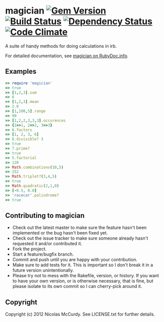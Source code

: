 # magician [![Gem Version](https://badge.fury.io/rb/magician.png)](http://badge.fury.io/rb/magician) [![Build Status](https://secure.travis-ci.org/thenickperson/magician.png?branch=master)](http://travis-ci.org/thenickperson/magician) [![Dependency Status](https://gemnasium.com/thenickperson/magician.png)](https://gemnasium.com/thenickperson/magician) [![Code Climate](https://codeclimate.com/badge.png)](https://codeclimate.com/github/thenickperson/magician)

A suite of handy methods for doing calculations in irb.

For detailed documentation, see
[magician on RubyDoc.info](http://rubydoc.info/github/thenickperson/magician/frames).

## Examples
```ruby
>> require 'magician'
=> true
>> [1,2,3].sum
=> 6
>> [1,2,3].mean
=> 2.0
>> [1,100,5].range
=> 99
>> [1,2,2,3,3,3].occurences
=> {1=>1, 2=>2, 3=>3}
>> 6.factors
=> [1, 2, 3, 6]
>> 6.divisible? 3
=> true
>> 7.prime?
=> true
>> 5.factorial
=> 120
>> Math.combinations(10,5)
=> 252
>> Math.triplet?(3,4,5)
=> true
>> Math.quadratic(2,1,0)
=> [-0.5, 0.0]
>> 'racecar'.palindrome?
=> true
```

## Contributing to magician
- Check out the latest master to make sure the feature hasn't been implemented
	or the bug hasn't been fixed yet.
- Check out the issue tracker to make sure someone already hasn't requested it
	and/or contributed it.
- Fork the project.
- Start a feature/bugfix branch.
- Commit and push until you are happy with your contribution.
- Make sure to add tests for it. This is important so I don't break it in a
	future version unintentionally.
- Please try not to mess with the Rakefile, version, or history. If you want to
	have your own version, or is otherwise necessary, that is fine, but please
	isolate to its own commit so I can cherry-pick around it.

## Copyright
Copyright (c) 2012 Nicolas McCurdy. See LICENSE.txt for further details.
